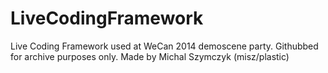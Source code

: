 # LiveCodingFramework
Live Coding Framework used at WeCan 2014 demoscene party. Githubbed for archive purposes only. Made by Michal Szymczyk (misz/plastic)
